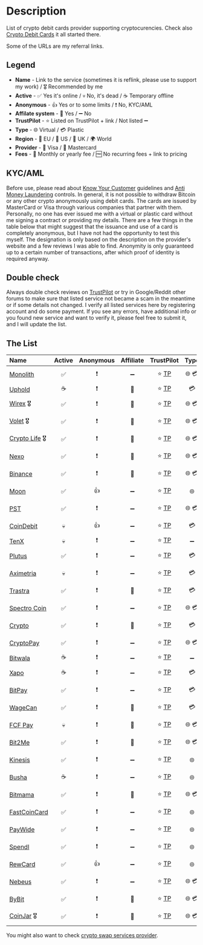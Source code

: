# Description
List of crypto debit cards provider supporting cryptocurencies. Check also [Crypto Debit Cards](https://0ut3r.space/2018/07/30/crypto-debit-cards/) it all started there.

Some of the URLs are my referral links.

## Legend
+ **Name** - Link to the service (sometimes it is reflink, please use to support my work) / 🎖️ Recommended by me
+ **Active** - :white_check_mark: Yes it's online / :skull: No, it's dead / :coffee: Temporary offline
+ **Anonymous** - :+1: Yes or to some limits / :heavy_exclamation_mark: No, KYC/AML
+ **Affilate system** - :link: Yes / :heavy_minus_sign: No 
+ **TrustPilot** - :star: Listed on TrustPilot + link / Not listed :heavy_minus_sign:
+ **Type** - :globe_with_meridians: Virtual / :credit_card: Plastic
+ **Region** - :deciduous_tree: EU / :cactus: US / :tea: UK / :earth_africa: World 
+ **Provider** - :large_blue_diamond: Visa / :red_circle: Mastercard
+ **Fees** - :calendar: Monthly or yearly fee / :free: No recurring fees + link to pricing

## KYC/AML
Before use, please read about [Know Your Customer](https://en.wikipedia.org/wiki/Know_your_customer) guidelines and [Anti Money Laundering](https://en.wikipedia.org/wiki/Money_laundering#Anti-money_laundering) controls. In general, it is not possible to withdraw Bitcoin or any other crypto anonymously using debit cards. The cards are issued by MasterCard or Visa through various companies that partner with them. Personally, no one has ever issued me with a virtual or plastic card without me signing a contract or providing my details. There are a few things in the table below that might suggest that the issuance and use of a card is completely anonymous, but I have not had the opportunity to test this myself. The designation is only based on the description on the provider's website and a few reviews I was able to find. Anonymity is only guaranteed up to a certain number of transactions, after which proof of identity is required anyway.

## Double check

Always double check reviews on [TrustPilot](https://www.trustpilot.com/) or try in Google/Reddit other forums to make sure that listed service not became a scam in the meantime or if some details not changed. I verify all listed services here by registering account and do some payment. If you see any errors, have additional info or you found new service and want to verify it, please feel free to submit it, and I will update the list.

## The List

| Name                                                         |          Active          | Anonymous |     Affiliate      | TrustPilot | Type |    Region     |      Provider      | Fees |
| :----------------------------------------------------------- | :----------------------: | :-------: | :----------------: | :--------: | :--: | :-----------: | :----------------: | :--: |
| [Monolith](https://monolith.xyz/)                            | :white_check_mark: |   :heavy_exclamation_mark:    | :heavy_minus_sign: | :star: [TP](https://www.trustpilot.com/review/monolith.xyz) | :globe_with_meridians: :credit_card: | :tea: :deciduous_tree: | :large_blue_diamond: | :free: [Fees](https://monolith.xyz/pricing/card/gbp) |
| [Uphold](https://uphold.com/)           | :coffee: |   :heavy_exclamation_mark:    |       :link:       | :star: [TP](https://www.trustpilot.com/review/uphold.com) | :credit_card: | :tea: | :red_circle: | :free: |
| [Wirex](https://wirexapp.com/r/hoek) 🎖️                        | :white_check_mark: |   :heavy_exclamation_mark:    |       :link:       | :star: [TP](https://www.trustpilot.com/review/wirexapp.com) | :globe_with_meridians: :credit_card: | :tea: :deciduous_tree: | :large_blue_diamond: :red_circle: | :free: [Fees](https://wirexapp.com/pricing) |
| [Volet](https://account.volet.com:443/referral/91ea2f45-0cb7-488b-bf05-a442d1c74ab4) 🎖️ | :white_check_mark: |   :heavy_exclamation_mark:    |       :link:       | :star: [TP](https://www.trustpilot.com/review/volet.com) | :globe_with_meridians: :credit_card: | :tea: :deciduous_tree: | :large_blue_diamond: :red_circle: | :free: [Fees](https://volet.com/fees/personal) |
| [Crypto Life](https://withcl.com/) 🎖️  | :white_check_mark: |   :heavy_exclamation_mark:    |       :link:       | :star: [TP](https://www.trustpilot.com/review/cl-cards.com) | :globe_with_meridians: :credit_card: | :earth_africa: | :large_blue_diamond: :red_circle: | :free: [Fees](https://withcl.com/wp-content/uploads/2023/11/Fee-Information-Document-CL-Card-Monavate.pdf) |
| [Nexo](https://nexo.com/ref/eol12dq9om?src=web-link) | :white_check_mark: | :heavy_exclamation_mark: | :link: | :star: [TP](https://www.trustpilot.com/review/nexo.com) | :globe_with_meridians: :credit_card: | :earth_africa: | :red_circle: | :free: [Fees](https://support.nexo.com/s/article/what-are-the-limits-and-fees-of-the-nexo-card) |
| [Binance](https://www.binance.com/) | :white_check_mark: | :heavy_exclamation_mark: | :link: | :star: [TP](https://trustpilot.com/review/binance.com) | :globe_with_meridians: :credit_card: | :tea: :deciduous_tree: | :large_blue_diamond: | :free: [Fees](https://www.binance.com/en/support/faq/binance-card-fees-and-limits-8a95adf442d646438f731ccec889b830) |
| [Moon](https://paywithmoon.com/)                             |    :white_check_mark:    |  :+1: |       :heavy_minus_sign:       | :star: [TP](https://www.trustpilot.com/review/paywithmoon.com) | :globe_with_meridians: | :cactus: | :large_blue_diamond: | :free: [Fees](https://paywithmoon.com/faqs) |
| [PST](https://pst.net/?f=be886ad32da0b260241be4e72253b798)                                      |    :white_check_mark:    |  :heavy_exclamation_mark: |       :heavy_minus_sign:       | :star: [TP](https://www.trustpilot.com/review/pst.net) | :globe_with_meridians: :credit_card: | :cactus: | :large_blue_diamond: | :calendar: [Fees](https://pst.net/cards) |
| [CoinDebit](https://www.coindebit.io/)                       |    :skull:    |  :+1: |       :heavy_minus_sign:       | :star: [TP](https://www.trustpilot.com/review/coindebit.io) | :credit_card: | :earth_africa: | :large_blue_diamond: :red_circle: | :free: [Fees](https://www.coindebit.io/faqs) |
| [TenX](https://www.tenx.tech/)                               | :skull: |   :heavy_exclamation_mark:    |       :heavy_minus_sign:       |   :star: [TP](https://www.trustpilot.com/review/tenx.tech)   | :heavy_minus_sign: | :heavy_minus_sign: | :heavy_minus_sign: | :free: |
| [Plutus](https://plutus.it/)                                 | :white_check_mark: |   :heavy_exclamation_mark:    |       :heavy_minus_sign:       | :star: [TP](https://www.trustpilot.com/review/plutus.it) | :credit_card: | :tea: :deciduous_tree: | :large_blue_diamond: | :free: [Fees](https://plutus.it/accounts) |
| [Aximetria](https://www.aximetria.com/)                      | :skull: |   :heavy_exclamation_mark:    |       :heavy_minus_sign:       | :star: [TP](https://www.trustpilot.com/review/aximetria.com) | :credit_card: | :earth_africa: | :large_blue_diamond: :red_circle: | :free: [Fees](https://www.aximetria.com/fees) |
| [Trastra](https://trastra.com/)                              | :white_check_mark: |   :heavy_exclamation_mark:    |       :link:       | :star: [TP](https://www.trustpilot.com/review/trastra.com) | :credit_card: | :earth_africa: | :large_blue_diamond: | :calendar: [Fees](https://trastra.com/fees/) |
| [Spectro Coin](https://spectrocoin.com/)                     | :white_check_mark: |   :heavy_exclamation_mark:    |       :heavy_minus_sign:       |   :star: [TP](https://www.trustpilot.com/review/spectrocoin.com)   | :globe_with_meridians: :credit_card: | :tea: :deciduous_tree: | :large_blue_diamond: |   :free: [Fees](https://spectrocoin.com/en/bitcoin-debit-card.html)   |
| [Crypto](https://crypto.com/)                       | :white_check_mark: |   :heavy_exclamation_mark:    |       :link:       | :star: [TP](https://www.trustpilot.com/review/crypto.com) | :credit_card: | :earth_africa: | :large_blue_diamond: | :free: [Fees](https://crypto.com/eea/cards) |
| [CryptoPay](https://cryptopay.me/)                           | :white_check_mark: |   :heavy_exclamation_mark:    |       :heavy_minus_sign:       | :star: [TP](https://www.trustpilot.com/review/cryptopay.me) | :globe_with_meridians: :credit_card: | :tea: :deciduous_tree: | :large_blue_diamond: |   :free: [Fees](https://cryptopay.me/crypto-card)   |
| [Bitwala](https://www.bitwala.com/)                          | :coffee: |   :heavy_exclamation_mark:    |       :heavy_minus_sign:       | :star: [TP](https://www.trustpilot.com/review/bitwala.de) | :heavy_minus_sign: | :heavy_minus_sign: | :heavy_minus_sign: | :free: |
| [Xapo](https://www.xapo.com/)                                | :coffee: |   :heavy_exclamation_mark:    |       :heavy_minus_sign:       | :star: [TP](https://www.trustpilot.com/review/www.xapo.com) | :credit_card: | :tea: | :large_blue_diamond: | :free: [Fees](https://www.xapobank.com/private-banking/global-debit-card) |
| [BitPay](https://bitpay.com/)                                | :white_check_mark: |   :heavy_exclamation_mark:    |       :heavy_minus_sign:       | :star: [TP](https://www.trustpilot.com/review/bitpay.com) | :credit_card: | :cactus: | :red_circle: | :free: [Fees](https://bitpay.com/card) |
| [WageCan](https://wagecan.com/?r=JKNDAH)                              | :white_check_mark: |   :heavy_exclamation_mark:    |       :link:       | :star: [TP](https://www.trustpilot.com/review/wagecan.com) | :credit_card: | :earth_africa: | :red_circle: | :free: [Fees](https://wagecan.com/card/fee) |
| [FCF Pay](https://fcfpay.com/)                               | :skull: |   :heavy_exclamation_mark:    | :link: | :star: [TP](https://www.trustpilot.com/review/fcfpay.com) | :globe_with_meridians: :credit_card: | :earth_africa: | :large_blue_diamond: | :calendar: [Fees](https://fcfpay.com/physical-prepaid-crypto-cards/) |
| [Bit2Me](https://bit2me.com/)                                | :white_check_mark: |   :heavy_exclamation_mark:    |       :link:       | :star: [TP](https://www.trustpilot.com/review/www.bit2me.com) | :globe_with_meridians: :credit_card: | :earth_africa: | :red_circle: | :free: [Fees](https://bit2me.com/suite/card) |
| [Kinesis](https://kinesis.money/)                            | :white_check_mark: |   :heavy_exclamation_mark:    |       :heavy_minus_sign:       | :star: [TP](https://www.trustpilot.com/review/kinesis.money) | :globe_with_meridians: | :earth_africa: | :red_circle: | :free: [Fees](https://kinesis.money/about-us/fees/#h-kinesis-virtual-card-fees-limits) |
| [Busha](https://www.busha.co/)                               | :coffee: |   :heavy_exclamation_mark:    | :heavy_minus_sign: | :star: [TP](https://www.trustpilot.com/review/www.busha.co) | :globe_with_meridians: | :earth_africa: | :red_circle: | :free: [Fees](https://www.busha.co/card) |
| [Bitmama](https://bitmama.io/)                               | :white_check_mark: |   :heavy_exclamation_mark:    |       :link:       | :star: [TP](https://www.trustpilot.com/review/bitmama.io) | :globe_with_meridians: :credit_card: | :earth_africa: | :red_circle: | :free: [Fees](https://bitmama.io/crypto-card/) |
| [FastCoinCard](https://fastcoincard.com/)                    | :white_check_mark: |   :heavy_exclamation_mark:    |       :heavy_minus_sign:       | :star: [TP](https://www.trustpilot.com/review/fastcoincard.com) | :globe_with_meridians: | :earth_africa: | :large_blue_diamond: | :free: [Fees](https://fastcoincard.com/pricing.php) |
| [PayWide](https://www.paywide.io/)                           | :white_check_mark: |   :heavy_exclamation_mark:    |       :heavy_minus_sign:       | :star: [TP](https://www.trustpilot.com/review/paywide.io) | :globe_with_meridians: | :earth_africa: | :large_blue_diamond: | :free: [Fees](https://support.paywide.io/hc/en-us/articles/5311192261527-What-s-PayWide-Cards-fee-structure) |
| [Spendl](https://getspendl.com/)                             | :white_check_mark: |   :heavy_exclamation_mark:    |       :heavy_minus_sign:       | :star: [TP](https://www.trustpilot.com/review/getspendl.com) | :globe_with_meridians: | :earth_africa: | :large_blue_diamond: | :free: [Fees](https://getspendl.zendesk.com/hc/en-us/articles/4404107862417-Spendl-pricing-fees-and-limits) |
| [RewCard](https://rewcard.com/)                              | :white_check_mark: |  :+1: |       :heavy_minus_sign:       | :star: [TP](https://www.trustpilot.com/review/rewcard.com) | :globe_with_meridians: | :earth_africa: | :large_blue_diamond: :red_circle: | :free: [Fees](https://rewcard.com/price.php) |
| [Nebeus](https://nebeus.com/) | :white_check_mark: | :heavy_exclamation_mark: | :heavy_minus_sign: | :star: [TP](https://www.trustpilot.com/review/www.nebeus.com) | :globe_with_meridians: :credit_card: | :earth_africa: | :large_blue_diamond: :red_circle: | :free: [Fees](https://support.nebeus.com/portal/en/kb/articles/nebeuscryptocard) |
| [ByBit](https://www.bybit.com/) | :white_check_mark: | :heavy_exclamation_mark: | :link: | :star: [TP](https://www.trustpilot.com/review/bybit.com) | :globe_with_meridians: :credit_card: | :tea: :deciduous_tree: | :red_circle: | :free: [Fees](https://www.bybit.com/en-US/promo/global/bybit-card) |
| [CoinJar](https://cjr.io/exuz) 🎖️ | :white_check_mark: | :heavy_exclamation_mark: | :link: | :star: [TP](https://www.trustpilot.com/review/www.coinjar.com) | :globe_with_meridians: :credit_card: | :tea: :cactus: | :red_circle: | :free: [Fees](https://support.coinjar.com/hc/en-us/articles/4403702613529-CoinJar-Card-fees-and-limits) |

You might also want to check [crypto swap services provider](https://github.com/h0ek/crypto-swap).
